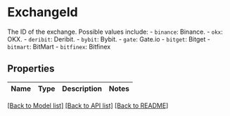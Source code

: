 # ExchangeId

The ID of the exchange. Possible values include:   - `binance`: Binance.   - `okx`: OKX.   - `deribit`: Deribit.   - `bybit`: Bybit.   - `gate`: Gate.io   - `bitget`: Bitget   - `bitmart`: BitMart   - `bitfinex`: Bitfinex 

## Properties

Name | Type | Description | Notes
------------ | ------------- | ------------- | -------------

[[Back to Model list]](../README.md#documentation-for-models) [[Back to API list]](../README.md#documentation-for-api-endpoints) [[Back to README]](../README.md)


